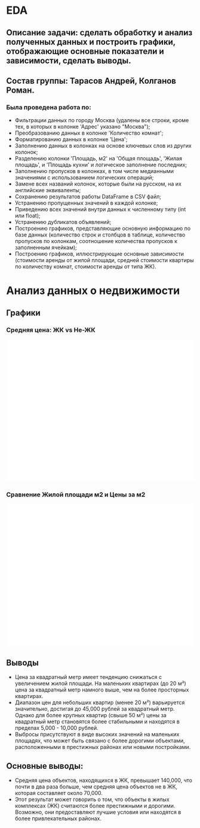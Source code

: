 # EDA

## Описание задачи: сделать обработку и анализ полученных данных и построить графики, отображающие основные показатели и зависимости, сделать выводы.

## Состав группы: Тарасов Андрей, Колганов Роман.

### Была проведена работа по:
- Фильтрации данных по городу Москва (удалены все строки, кроме тех, в которых в колонке 'Адрес' указано "Москва");
- Преобразованию данных в колонке 'Количество комнат';
- Форматированию данных в колонке 'Цена';
- Заполнению данных в колонках на основе ключевых слов из других колонок;
- Разделению колонки 'Площадь, м2' на 'Общая площадь', 'Жилая площадь', и 'Площадь кухни' и логическое заполнение последних;
- Заполнению пропусков в колонках, в том числе медианными значениями с использованием логических операций;
- Замене всех названий колонок, которые были на русском, на их английские эквиваленты;
- Сохранению результатов работы DataFrame в CSV файл;
- Устранению пропущенных значений в каждой колонке;
- Приведению всех значений внутри данных к численному типу (int или float);
- Устранению дубликатов объявлений;
- Построению графиков, представляющие основную информацию по базе данных (количество строк и столбцов в таблице, количество пропусков по колонкам, cоотношение количества пропусков к заполненным ячейкам);
- Построению графиков, иллюстрирующие основные зависимости (стоимости аренды от жилой площади, средней стоимости квартиры по количеству комнат, стоимости аренды от типа ЖК).


# Анализ данных о недвижимости

## Графики

### Средняя цена: ЖК vs Не-ЖК
![Средняя цена: ЖК vs Не-ЖК](average_price_zk_vs_nonzk.png)

### Сравнение Жилой площади м2 и Цены за м2
![Сравнение Жилой площади м2 и Цены за м2](living_area_vs_price_per_m2.png)

## Выводы

- Цена за квадратный метр имеет тенденцию снижаться с увеличением жилой площади. На маленьких квартирах (до 20 м²) цена за квадратный метр намного выше, чем на более просторных квартирах.
- Диапазон цен для небольших квартир (менее 20 м²) варьируется значительно, достигая до 45,000 рублей за квадратный метр. Однако для более крупных квартир (свыше 50 м²) цены за квадратный метр становятся более стабильными и находятся в пределах 5,000 - 10,000 рублей.
- Выбросы присутствуют в виде высоких значений на маленьких площадях, что может быть связано с более дорогими объектами, расположенными в престижных районах или новыми постройками.

## Основные выводы:

- Средняя цена объектов, находящихся в ЖК, превышает 140,000, что почти в два раза больше, чем средняя цена объектов не в ЖК, которая составляет около 70,000.
- Этот результат может говорить о том, что объекты в жилых комплексах (ЖК) считаются более престижными и дорогими. Возможно, они предоставляют лучшие условия или находятся в более привлекательных районах.

